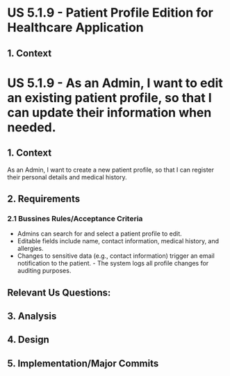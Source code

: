# US 5.1.9 - Patient Profile Edition for Healthcare Application

## 1. Context

# US 5.1.9 - As an Admin, I want to edit an existing patient profile, so that I can update their information when needed.

## 1. Context

As an Admin, I want to create a new patient profile, so that I can register their personal details and medical history.

## 2. Requirements

### 2.1 Bussines Rules/Acceptance Criteria

- Admins can search for and select a patient profile to edit.
- Editable fields include name, contact information, medical history, and allergies.
- Changes to sensitive data (e.g., contact information) trigger an email notification to the patient. - The system logs all profile changes for auditing purposes.


## Relevant Us Questions:



## 3. Analysis


## 4. Design



## 5. Implementation/Major Commits

